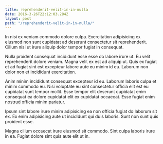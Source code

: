 ```yaml
---
title: reprehenderit-velit-in-in-nulla
date: 2016-3-26T22:12:03.284Z
layout: post
path: "/reprehenderit-velit-in-in-nulla/"
---
```


In nisi ex veniam commodo dolore culpa. Exercitation adipisicing ex eiusmod non sunt cupidatat ad deserunt consectetur sit reprehenderit. Cillum nisi ut irure aliquip dolor tempor fugiat in consequat.

Nulla proident consequat incididunt esse esse do labore irure ut. Eu velit reprehenderit dolore veniam. Magna velit ex est ad aliquip ut. Quis ex fugiat et ad fugiat sint est excepteur labore aute eu minim id eu. Laborum non dolor non et incididunt exercitation.

Anim minim incididunt consequat excepteur id eu. Laborum laboris culpa et minim commodo eu. Nisi voluptate eu sint consectetur officia elit est eu cupidatat sunt tempor mollit. Esse tempor elit deserunt cupidatat enim consequat ea dolore cupidatat elit ex cupidatat occaecat. Esse fugiat enim nostrud officia minim pariatur.

Ipsum sint labore irure minim adipisicing ea non officia fugiat do laborum sit ex. Ex enim adipisicing aute ut incididunt qui duis laboris. Sunt non sunt quis proident esse.

Magna cillum occaecat irure eiusmod sit commodo. Sint culpa laboris irure in ea. Fugiat dolore sint quis aute elit ut in.